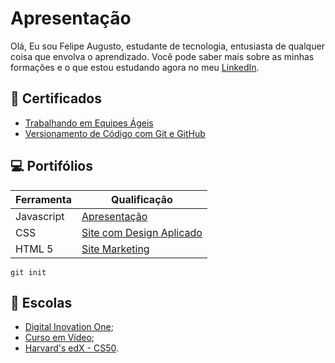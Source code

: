 
# Apresentação

Olá, Eu sou Felipe Augusto, estudante de tecnologia, entusiasta de qualquer coisa que envolva o aprendizado. Você pode saber mais sobre as minhas formações e o que estou estudando agora no meu [LinkedIn](https://www.linkedin.com/in/felipe-augusto-3b651184/).

## 📃 Certificados

- [Trabalhando em Equipes Ágeis](https://www.dio.me/certificate/49F065D6/share)
- [Versionamento de Código com Git e GitHub](https://www.dio.me/certificate/AE4D868E/share)

## 💻 Portifólios

| Ferramenta | Qualificação |
|------|---------|
| Javascript | [Apresentação]() |
| CSS | [Site com Design Aplicado]() |
| HTML 5 | [Site Marketing]() |

```
git init 
```

## 🏫 Escolas
- [Digital Inovation One](https://www.dio.me/en);
- [Curso em Vídeo](https://www.cursoemvideo.com/);
- [Harvard's edX - CS50](https://learning.edx.org/course/course-v1:HarvardX+CS50+X/home).